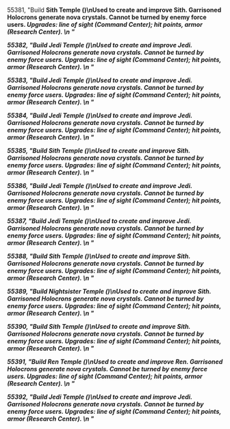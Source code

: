 ﻿55381, "Build <b>Sith Temple<b> (<cost>)\nUsed to create and improve Sith. Garrisoned Holocrons generate nova crystals. Cannot be turned by enemy force users. <i> Upgrades: line of sight (Command Center); hit points, armor (Research Center).<i> \n<hp> <attack> <armor> <piercearmor> <range>"

55382, "Build <b>Jedi Temple<b> (<cost>)\nUsed to create and improve Jedi. Garrisoned Holocrons generate nova crystals. Cannot be turned by enemy force users. <i> Upgrades: line of sight (Command Center); hit points, armor (Research Center).<i> \n<hp> <attack> <armor> <piercearmor> <range>"

55383, "Build <b>Jedi Temple<b> (<cost>)\nUsed to create and improve Jedi. Garrisoned Holocrons generate nova crystals. Cannot be turned by enemy force users. <i> Upgrades: line of sight (Command Center); hit points, armor (Research Center).<i> \n<hp> <attack> <armor> <piercearmor> <range>"

55384, "Build <b>Jedi Temple<b> (<cost>)\nUsed to create and improve Jedi. Garrisoned Holocrons generate nova crystals. Cannot be turned by enemy force users. <i> Upgrades: line of sight (Command Center); hit points, armor (Research Center).<i> \n<hp> <attack> <armor> <piercearmor> <range>"

55385, "Build <b>Sith Temple<b> (<cost>)\nUsed to create and improve Sith. Garrisoned Holocrons generate nova crystals. Cannot be turned by enemy force users. <i> Upgrades: line of sight (Command Center); hit points, armor (Research Center).<i> \n<hp> <attack> <armor> <piercearmor> <range>"

55386, "Build <b>Jedi Temple<b> (<cost>)\nUsed to create and improve Jedi. Garrisoned Holocrons generate nova crystals. Cannot be turned by enemy force users. <i> Upgrades: line of sight (Command Center); hit points, armor (Research Center).<i> \n<hp> <attack> <armor> <piercearmor> <range>"

55387, "Build <b>Jedi Temple<b> (<cost>)\nUsed to create and improve Jedi. Garrisoned Holocrons generate nova crystals. Cannot be turned by enemy force users. <i> Upgrades: line of sight (Command Center); hit points, armor (Research Center).<i> \n<hp> <attack> <armor> <piercearmor> <range>"

55388, "Build <b>Sith Temple<b> (<cost>)\nUsed to create and improve Sith. Garrisoned Holocrons generate nova crystals. Cannot be turned by enemy force users. <i> Upgrades: line of sight (Command Center); hit points, armor (Research Center).<i> \n<hp> <attack> <armor> <piercearmor> <range>"

55389, "Build <b>Nightsister Temple<b> (<cost>)\nUsed to create and improve Sith. Garrisoned Holocrons generate nova crystals. Cannot be turned by enemy force users. <i> Upgrades: line of sight (Command Center); hit points, armor (Research Center).<i> \n<hp> <attack> <armor> <piercearmor> <range>"

55390, "Build <b>Sith Temple<b> (<cost>)\nUsed to create and improve Sith. Garrisoned Holocrons generate nova crystals. Cannot be turned by enemy force users. <i> Upgrades: line of sight (Command Center); hit points, armor (Research Center).<i> \n<hp> <attack> <armor> <piercearmor> <range>"

55391, "Build <b>Ren Temple<b> (<cost>)\nUsed to create and improve Ren. Garrisoned Holocrons generate nova crystals. Cannot be turned by enemy force users. <i> Upgrades: line of sight (Command Center); hit points, armor (Research Center).<i> \n<hp> <attack> <armor> <piercearmor> <range>"

55392, "Build <b>Jedi Temple<b> (<cost>)\nUsed to create and improve Jedi. Garrisoned Holocrons generate nova crystals. Cannot be turned by enemy force users. <i> Upgrades: line of sight (Command Center); hit points, armor (Research Center).<i> \n<hp> <attack> <armor> <piercearmor> <range>"

